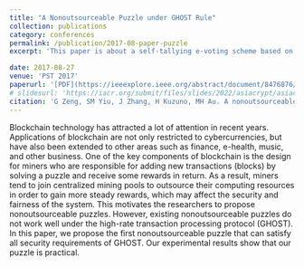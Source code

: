 ```yaml
---
title: "A Nonoutsourceable Puzzle under GHOST Rule"
collection: publications
category: conferences
permalink: /publication/2017-08-paper-puzzle
excerpt: 'This paper is about a self-tallying e-voting scheme based on blockchain.'

date: 2017-08-27
venue: 'PST 2017'
paperurl: '[PDF](https://ieeexplore.ieee.org/abstract/document/8476876/)'
# slidesurl: 'https://iacr.org/submit/files/slides/2022/asiacrypt/asiacrypt2022/276/slides.pdf'
citation: 'G Zeng, SM Yiu, J Zhang, H Kuzuno, MH Au. A nonoutsourceable puzzle under GHOST rule. PST 2017'
---
```

Blockchain technology has attracted a lot of attention in recent years. Applications of blockchain are not only restricted to cybercurrencies, but have also been extended to other areas such as finance, e-health, music, and other business. One of the key components of blockchain is the design for miners who are responsible for adding new transactions (blocks) by solving a puzzle and receive some rewards in return. As a result, miners tend to join centralized mining pools to outsource their computing resources in order to gain more steady rewards, which may affect the security and fairness of the system. This motivates the researchers to propose nonoutsourceable puzzles. However, existing nonoutsourceable puzzles do not work well under the high-rate transaction processing protocol (GHOST). In this paper, we propose the first nonoutsourceable puzzle that can satisfy all security requirements of GHOST. Our experimental results show that our puzzle is practical.
